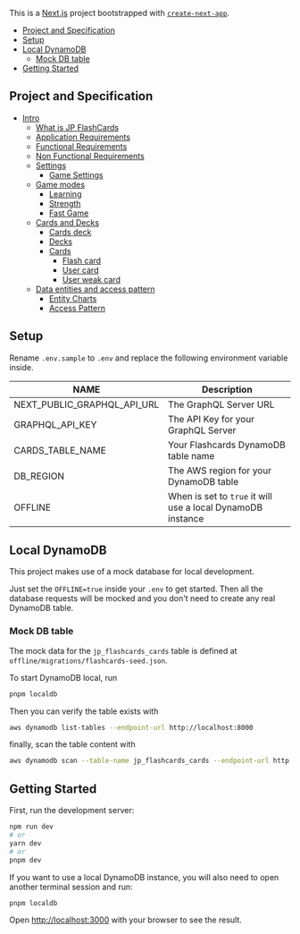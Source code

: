 This is a [Next.js](https://nextjs.org/) project bootstrapped with [`create-next-app`](https://github.com/vercel/next.js/tree/canary/packages/create-next-app).

- [Project and Specification](#project-and-specification)
- [Setup](#setup)
- [Local DynamoDB](#local-dynamodb)
  - [Mock DB table](#mock-db-table)
- [Getting Started](#getting-started)

## Project and Specification

- [Intro](docs/intro.md#jp-flashcards)
  - [What is JP FlashCards](docs/intro.md#what-is-jp-flashcards)
  - [Application Requirements](docs/intro.md#application-requirements)
  - [Functional Requirements](docs/intro.md#functional-requirements)
  - [Non Functional Requirements](docs/intro.md#non-functional-requirements)
  - [Settings](docs/settings.md#Settings)
    - [Game Settings](docs/settings.md#game-settings)
  - [Game modes](docs/game_modes.md#game-modes)
    - [Learning](docs/game_modes.md#learning)
    - [Strength](docs/game_modes.md#strength)
    - [Fast Game](docs/game_modes.md#fast-game)
  - [Cards and Decks](docs/cards_and_decks.md#cards-and-decks)
    - [Cards deck](docs/cards_and_decks.md#cards-deck)
    - [Decks](docs/cards_and_decks.md#decks)
    - [Cards](docs/cards_and_decks.md#cards)
      - [Flash card](docs/cards_and_decks.md#flash-card)
      - [User card](docs/cards_and_decks.md#user-card)
      - [User weak card](docs/cards_and_decks.md#user-weak-card)
  - [Data entities and access pattern](docs/entity_charts.md#data-entities-and-access-pattern)
    - [Entity Charts](docs/entity_charts.md#entity-charts)
    - [Access Pattern](docs/entity_charts.md#access-pattern)

## Setup

Rename `.env.sample` to `.env` and replace the following environment variable inside.

NAME | Description
-| -|
NEXT_PUBLIC_GRAPHQL_API_URL | The GraphQL Server URL
GRAPHQL_API_KEY | The API Key for your GraphQL Server
CARDS_TABLE_NAME | Your Flashcards DynamoDB table name
DB_REGION | The AWS region for your DynamoDB table
OFFLINE | When is set to `true` it will use a local DynamoDB instance

## Local DynamoDB

This project makes use of a mock database for local development.

Just set the `OFFLINE=true` inside your `.env` to get started.
Then all the database requests will be mocked and you don't need to create any
real DynamoDB table.

### Mock DB table

The mock data for the `jp_flashcards_cards` table is defined at `offline/migrations/flashcards-seed.json`.

To start DynamoDB local, run

```sh
pnpm localdb
```

Then you can verify the table exists with

```sh
aws dynamodb list-tables --endpoint-url http://localhost:8000
```

finally, scan the table content with

```sh
aws dynamodb scan --table-name jp_flashcards_cards --endpoint-url http://localhost:8000
```

## Getting Started

First, run the development server:

```sh
npm run dev
# or
yarn dev
# or
pnpm dev
```

If you want to use a local DynamoDB instance, you will also need to open another terminal session
and run:

```sh
pnpm localdb
```

Open [http://localhost:3000](http://localhost:3000) with your browser to see the result.
